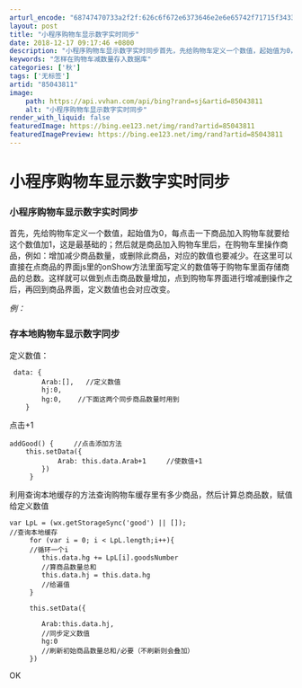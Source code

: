 ```yaml
---
arturl_encode: "68747470733a2f2f:626c6f672e6373646e2e6e65742f71715f3433303237333836:2f61727469636c652f64657461696c732f3835303433383131"
layout: post
title: "小程序购物车显示数字实时同步"
date: 2018-12-17 09:17:46 +0800
description: "小程序购物车显示数字实时同步首先，先给购物车定义一个数值，起始值为0，每点击一下商品加入购物车就要给"
keywords: "怎样在购物车减数量存入数据库"
categories: ['秋']
tags: ['无标签']
artid: "85043811"
image:
    path: https://api.vvhan.com/api/bing?rand=sj&artid=85043811
    alt: "小程序购物车显示数字实时同步"
render_with_liquid: false
featuredImage: https://bing.ee123.net/img/rand?artid=85043811
featuredImagePreview: https://bing.ee123.net/img/rand?artid=85043811
---
```


# 小程序购物车显示数字实时同步

### 小程序购物车显示数字实时同步

首先，先给购物车定义一个数值，起始值为0，每点击一下商品加入购物车就要给这个数值加1，这是最基础的；然后就是商品加入购物车里后，在购物车里操作商品，例如：增加减少商品数量，或删除此商品，对应的数值也要减少。在这里可以直接在点商品的界面js里的onShow方法里面写定义的数值等于购物车里面存储商品的总数。这样就可以做到点击商品数量增加，点到购物车界面进行增减删操作之后，再回到商品界面，定义数值也会对应改变。
  
*例：*

### 存本地购物车显示数字同步

定义数值：

```
 data: {
		Arab:[],   //定义数值
		hj:0,
		hg:0,    //下面这两个同步商品数量时用到
	}

```

点击+1

```
addGood() {     //点击添加方法
	this.setData({
        	Arab: this.data.Arab+1     //使数值+1
     	})
  	 }

```

利用查询本地缓存的方法查询购物车缓存里有多少商品，然后计算总商品数，赋值给定义数值

```
var LpL = (wx.getStorageSync('good') || []);
//查询本地缓存
     for (var i = 0; i < LpL.length;i++){
     //循环一个i
        this.data.hg += LpL[i].goodsNumber
        //算商品数量总和
        this.data.hj = this.data.hg
        //给遍值
     }
     
     this.setData({
     
        Arab:this.data.hj,
        //同步定义数值
        hg:0
        //刷新初始商品数量总和/必要（不刷新则会叠加）
     })

```

OK